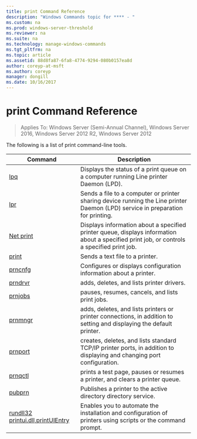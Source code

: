 ```yaml
---
title: print Command Reference
description: "Windows Commands topic for **** - "
ms.custom: na
ms.prod: windows-server-threshold
ms.reviewer: na
ms.suite: na
ms.technology: manage-windows-commands
ms.tgt_pltfrm: na
ms.topic: article
ms.assetid: 88d8fa87-6fa8-4774-9294-080b0157ea8d
author: coreyp-at-msft
ms.author: coreyp
manager: dongill
ms.date: 10/16/2017
---
```

# print Command Reference

>Applies To: Windows Server (Semi-Annual Channel), Windows Server 2016, Windows Server 2012 R2, Windows Server 2012

The following is a list of print command-line tools.

|                         Command                          |                                                                Description                                                                 |
|----------------------------------------------------------|--------------------------------------------------------------------------------------------------------------------------------------------|
|                       [lpq](lpq.md)                       |                           Displays the status of a print queue on a computer running Line printer Daemon (LPD).                            |
|                      [lpr](lpr.md)                       |      Sends a file to a computer or printer sharing device running the Line printer Daemon (LPD) service in preparation for printing.       |
|                [Net print](net-print.md)                 | Displays information about a specified printer queue, displays information about a specified print job, or controls a specified print job. |
|                    [print](print.md)                     |                                                      Sends a text file to a printer.                                                       |
|                  [prncnfg](prncnfg.md)                   |                                     Configures or displays configuration information about a printer.                                      |
|                  [prndrvr](prndrvr.md)                   |                                                 adds, deletes, and lists printer drivers.                                                  |
|                  [prnjobs](prnjobs.md)                   |                                              pauses, resumes, cancels, and lists print jobs.                                               |
|                  [prnmngr](prnmngr.md)                   |            adds, deletes, and lists printers or printer connections, in addition to setting and displaying the default printer.            |
|                  [prnport](prnport.md)                   |           creates, deletes, and lists standard TCP/IP printer ports, in addition to displaying and changing port configuration.            |
|                  [prnqctl](prnqctl.md)                   |                                prints a test page, pauses or resumes a printer, and clears a printer queue.                                |
|                   [pubprn](pubprn.md)                    |                                       Publishes a printer to the active directory directory service.                                       |
| [rundll32 printui.dll,printUIEntry](rundll32-printui.md) |                Enables you to automate the installation and configuration of printers using scripts or the command prompt.                 |

